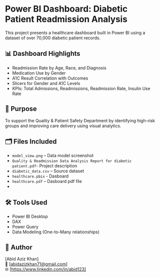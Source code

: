 # Power BI Dashboard: Diabetic Patient Readmission Analysis

This project presents a healthcare dashboard built in Power BI using a dataset of over 70,000 diabetic patient records.

## 📊 Dashboard Highlights
- Readmission Rate by Age, Race, and Diagnosis
- Medication Use by Gender
- A1C Result Correlation with Outcomes
- Slicers for Gender and A1C Levels
- KPIs: Total Admissions, Readmissions, Readmission Rate, Insulin Use Rate

## 🧪 Purpose
To support the Quality & Patient Safety Department by identifying high-risk groups and improving care delivery using visual analytics.

## 🗂️ Files Included
- `model_view.png` – Data model screenshot
- `Quality & Readmission Data Analysis Report for diabetic patient.pdf`- Project description
- `diabetic_data.csv` – Source dataset
- `healthcare.pbix` - Dasboard
- `healthcare.pdf` – Dasboard pdf file
- 

## 🛠 Tools Used
- Power BI Desktop
- DAX
- Power Query
- Data Modeling (One-to-Many relationships)

## 👤 Author
[Abid Aziz Khan]  
📧 [abidazizkhan71@gmail.com]  
🌐 [https://www.linkedin.com/in/abid123]

